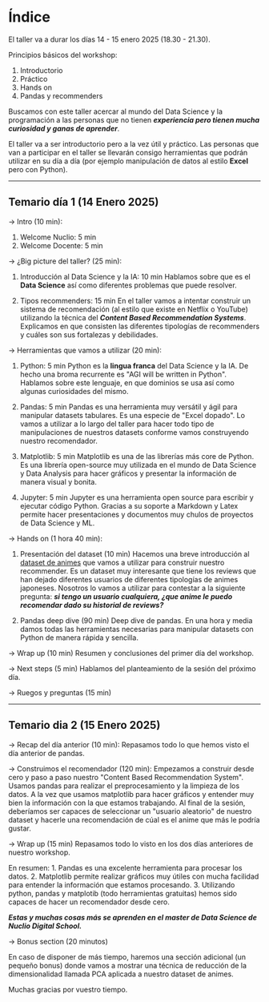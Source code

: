 # Índice

El taller va a durar los días 14 - 15 enero 2025 (18.30 - 21.30).

Principios básicos del workshop:

1. Introductorio
1. Práctico
1. Hands on
1. Pandas y recommenders

Buscamos con este taller acercar al mundo del Data Science y la programación a las personas que no tienen ***experiencia pero tienen mucha curiosidad y ganas de aprender***.

El taller va a ser introductorio pero a la vez útil y práctico. Las personas que van a participar en el taller se llevarán consigo herramientas que podrán utilizar en su día a día (por ejemplo manipulación de datos al estilo **Excel** pero con Python).

---

## Temario día 1 (14 Enero 2025)

-> Intro (10 min):

1. Welcome Nuclio: 5 min
1. Welcome Docente: 5 min

-> ¿Big picture del taller? (25 min):

1. Introducción al Data Science y la IA: 10 min
   Hablamos sobre que es el **Data Science** así como diferentes problemas que puede resolver.

1. Tipos recommenders: 15 min
   En el taller vamos a intentar construir un sistema de recomendación (al estilo que existe en Netflix o YouTube) utilizando la técnica del ***Content Based Recommendation Systems***.
   Explicamos en que consisten las diferentes tipologías de recommenders y cuáles son sus fortalezas y debilidades.

-> Herramientas que vamos a utilizar (20 min):

1. Python: 5 min
   Python es la **lingua franca** del Data Science y la IA. De hecho una broma recurrente es "AGI will be written in Python".
   Hablamos sobre este lenguaje, en que dominios se usa así como algunas curiosidades del mismo.

1. Pandas: 5 min
   Pandas es una herramienta muy versátil y ágil para manipular datasets tabulares. Es una especie de "Excel dopado". Lo vamos a utilizar a lo largo del taller para hacer todo tipo de manipulaciones
   de nuestros datasets conforme vamos construyendo nuestro recomendador.

1. Matplotlib: 5 min
   Matplotlib es una de las librerías más core de Python. Es una librería open-source muy utilizada en el mundo de Data Science y Data Analysis para hacer gráficos y presentar la información de manera visual y bonita.

1. Jupyter: 5 min
   Jupyter es una herramienta open source para escribir y ejecutar código Python. Gracias a su soporte a Markdown y Latex permite hacer presentaciones y documentos muy chulos de proyectos de Data Science y ML.

-> Hands on (1 hora 40 min):

1. Presentación del dataset (10 min)
   Hacemos una breve introducción al [dataset de animes](https://www.kaggle.com/datasets/CooperUnion/anime-recommendations-database/data) que vamos a utilizar para construir nuestro recommender. Es un dataset muy interesante que tiene los reviews que han dejado diferentes usuarios de diferentes tipologías de animes japoneses. Nosotros lo vamos a utilizar para contestar a la siguiente pregunta: ***si tengo un usuario cualquiera, ¿que anime le puedo recomendar dado su historial de reviews?***

1. Pandas deep dive (90 min)
   Deep dive de pandas. En una hora y media damos todas las herramientas necesarias para manipular datasets con Python de manera rápida y sencilla.

-> Wrap up (10 min)
   Resumen y conclusiones del primer día del workshop.

-> Next steps (5 min)
   Hablamos del planteamiento de la sesión del próximo día.

-> Ruegos y preguntas (15 min)

---

## Temario dia 2 (15 Enero 2025)

-> Recap del día anterior (10 min):
   Repasamos todo lo que hemos visto el día anterior de pandas.

-> Construimos el recomendador (120 min):
   Empezamos a construir desde cero y paso a paso nuestro "Content Based Recommendation System".
   Usamos pandas para realizar el preprocesamiento y la limpieza de los datos.
   A la vez que usamos matplotlib para hacer gráficos y entender muy bien la información con la que estamos trabajando.
   Al final de la sesión, deberíamos ser capaces de seleccionar un "usuario aleatorio" de nuestro dataset y hacerle una recomendación de cúal es el anime que más le podría gustar.

-> Wrap up (15 min)
   Repasamos todo lo visto en los dos días anteriores de nuestro workshop.

   En resumen:
       1. Pandas es una excelente herramienta para procesar los datos.
       2. Matplotlib permite realizar gráficos muy útiles con mucha facilidad para entender la información que estamos procesando.
       3. Utilizando python, pandas y matplotib (todo herramientas gratuitas) hemos sido capaces de hacer un recomendador desde cero.

   ***Estas y muchas cosas más se aprenden en el master de Data Science de Nuclio Digital School.***

-> Bonus section (20 minutos)

   En caso de disponer de más tiempo, haremos una sección adicional (un pequeño bonus) donde vamos a mostrar una técnica de reducción de la dimensionalidad llamada PCA aplicada a nuestro dataset de animes.

Muchas gracias por vuestro tiempo.
